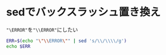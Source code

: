 # sedでバックスラッシュ置き換え  
`"\ERROR"`を`"\\ERROR"`にしたい  
```bash
ERR=$(echo "\"\\ERROR\"" | sed 's/\\/\\\\/g')
echo $ERR
```